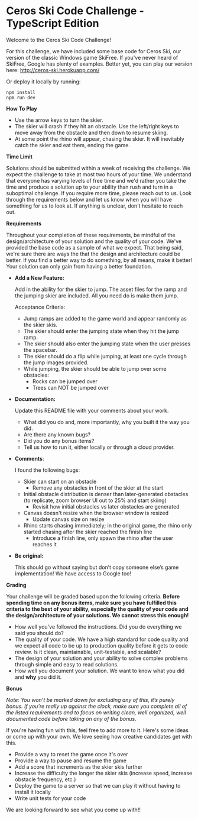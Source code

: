 # Ceros Ski Code Challenge - TypeScript Edition

Welcome to the Ceros Ski Code Challenge!

For this challenge, we have included some base code for Ceros Ski, our version of the classic Windows game SkiFree. If
you've never heard of SkiFree, Google has plenty of examples. Better yet, you can play our version here:
http://ceros-ski.herokuapp.com/

Or deploy it locally by running:

```
npm install
npm run dev
```

**How To Play**

-   Use the arrow keys to turn the skier.
-   The skier will crash if they hit an obstacle. Use the left/right keys to move away from the obstacle and then down
    to resume skiing.
-   At some point the rhino will appear, chasing the skier. It will inevitably catch the skier and eat them, ending the
    game.

**Time Limit**

Solutions should be submitted within a week of receiving the challenge. We expect the challenge to take at most two
hours of your time. We understand that everyone has varying levels of free time and we'd rather you take the time and
produce a solution up to your ability than rush and turn in a suboptimal challenge. If you require more time, please
reach out to us. Look through the requirements below and let us know when you will have something for us to look at.
If anything is unclear, don't hesitate to reach out.

**Requirements**

Throughout your completion of these requirements, be mindful of the design/architecture of your solution and the
quality of your code. We've provided the base code as a sample of what we expect. That being said, we're sure there are
ways the that the design and architecture could be better. If you find a better way to do something, by all means, make
it better! Your solution can only gain from having a better foundation.

-   **Add a New Feature:**

    Add in the ability for the skier to jump. The asset files for the ramp and the jumping skier are included. All you
    need do is make them jump.

    Acceptance Criteria:

    -   Jump ramps are added to the game world and appear randomly as the skier skis.
    -   The skier should enter the jumping state when they hit the jump ramp.
    -   The skier should also enter the jumping state when the user presses the spacebar.
    -   The skier should do a flip while jumping, at least one cycle through the jump images provided.
    -   While jumping, the skier should be able to jump over some obstacles:
        -   Rocks can be jumped over
        -   Trees can NOT be jumped over

-   **Documentation:**

    Update this README file with your comments about your work.

    -   What did you do and, more importantly, why you built it the way you did.
    -   Are there any known bugs?
    -   Did you do any bonus items?
    -   Tell us how to run it, either locally or through a cloud provider.

-   **Comments**:

    I found the following bugs:
    - Skier can start on an obstacle
      + Remove any obstacles in front of the skier at the start
    - Initial obstacle distribution is denser than later-generated obstacles (to replicate, zoom browser UI out to 25% and start skiing)
      + Revisit how initial obstacles vs later obstacles are generated
    - Canvas doesn't resize when the browser window is resized
      + Update canvas size on resize
    - Rhino starts chasing immediately; in the original game, the rhino only started chasing after the skier reached the finish line
      + Introduce a finish line, only spawn the rhino after the user reaches it

-   **Be original:**

    This should go without saying but don’t copy someone else’s game implementation! We have access to Google too!

**Grading**

Your challenge will be graded based upon the following criteria. **Before spending time on any bonus items, make sure
you have fulfilled this criteria to the best of your ability, especially the quality of your code and the
design/architecture of your solutions. We cannot stress this enough!**

-   How well you've followed the instructions. Did you do everything we said you should do?
-   The quality of your code. We have a high standard for code quality and we expect all code to be up to production
    quality before it gets to code review. Is it clean, maintainable, unit-testable, and scalable?
-   The design of your solution and your ability to solve complex problems through simple and easy to read solutions.
-   How well you document your solution. We want to know what you did and **why** you did it.

**Bonus**

_Note: You won’t be marked down for excluding any of this, it’s purely bonus. If you’re really up against the clock,
make sure you complete all of the listed requirements and to focus on writing clean, well organized, well documented
code before taking on any of the bonus._

If you're having fun with this, feel free to add more to it. Here's some ideas or come up with your own. We love seeing
how creative candidates get with this.

-   Provide a way to reset the game once it's over
-   Provide a way to pause and resume the game
-   Add a score that increments as the skier skis further
-   Increase the difficulty the longer the skier skis (increase speed, increase obstacle frequency, etc.)
-   Deploy the game to a server so that we can play it without having to install it locally
-   Write unit tests for your code

We are looking forward to see what you come up with!!
